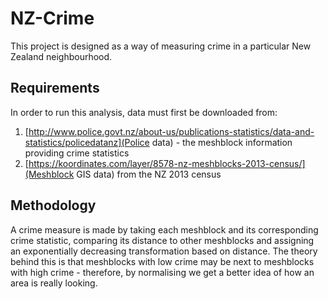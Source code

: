 # NZ-Crime

This project is designed as a way of measuring crime in a particular New Zealand neighbourhood.

## Requirements

In order to run this analysis, data must first be downloaded from:

1. [http://www.police.govt.nz/about-us/publications-statistics/data-and-statistics/policedatanz](Police data) - the meshblock information providing crime statistics
2. [https://koordinates.com/layer/8578-nz-meshblocks-2013-census/](Meshblock GIS data) from the NZ 2013 census

## Methodology

A crime measure is made by taking each meshblock and its corresponding crime statistic, comparing its distance to other meshblocks and assigning an exponentially decreasing transformation based on distance. The theory behind this is that meshblocks with low crime may be next to meshblocks with high crime - therefore, by normalising we get a better idea of how an area is really looking.
